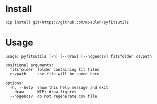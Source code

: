 # Install 
`pip install git+https://github.com/mpaulon/pyfitsutils`

# Usage
```
usage: pyfitsutils [-h] [--draw] [--nogencsv] fitsfolder csvpath

positional arguments:
  fitsfolder  folder containing fit files
  csvpath     csv file will be saved here

options:
  -h, --help  show this help message and exit
  --draw      WIP: draw figures
  --nogencsv  do not regenerate csv file
```